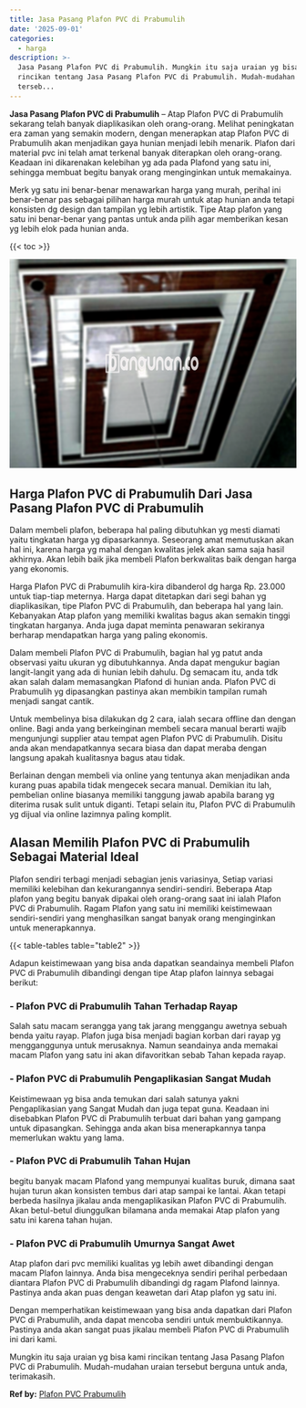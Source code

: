 ```yaml
---
title: Jasa Pasang Plafon PVC di Prabumulih
date: '2025-09-01'
categories:
  - harga
description: >-
  Jasa Pasang Plafon PVC di Prabumulih. Mungkin itu saja uraian yg bisa kami
  rincikan tentang Jasa Pasang Plafon PVC di Prabumulih. Mudah-mudahan uraian
  terseb...
---
```


**Jasa Pasang Plafon PVC di Prabumulih** – Atap Plafon PVC di Prabumulih sekarang telah banyak diaplikasikan oleh orang-orang. Melihat peningkatan era zaman yang semakin modern, dengan menerapkan atap Plafon PVC di Prabumulih akan menjadikan gaya hunian menjadi lebih menarik. Plafon dari material pvc ini telah amat terkenal banyak diterapkan oleh orang-orang. Keadaan ini dikarenakan kelebihan yg ada pada Plafond yang satu ini, sehingga membuat begitu banyak orang menginginkan untuk memakainya.

Merk yg satu ini benar-benar menawarkan harga yang murah, perihal ini benar-benar pas sebagai pilihan harga murah untuk atap hunian anda tetapi konsisten dg design dan tampilan yg lebih artistik. Tipe Atap plafon yang satu ini benar-benar yang pantas untuk anda pilih agar memberikan kesan yg lebih elok pada hunian anda.

{{< toc >}}

![Jasa Pasang Plafon PVC di Prabumulih](/images/flafond-pvc-murah10.png)

## Harga Plafon PVC di Prabumulih Dari Jasa Pasang Plafon PVC di Prabumulih

Dalam membeli plafon, beberapa hal paling dibutuhkan yg mesti diamati yaitu tingkatan harga yg dipasarkannya. Seseorang amat memutuskan akan hal ini, karena harga yg mahal dengan kwalitas jelek akan sama saja hasil akhirnya. Akan lebih baik jika membeli Plafon berkwalitas baik dengan harga yang ekonomis.

Harga Plafon PVC di Prabumulih kira-kira dibanderol dg harga Rp. 23.000 untuk tiap-tiap meternya. Harga dapat ditetapkan dari segi bahan yg diaplikasikan, tipe Plafon PVC di Prabumulih, dan beberapa hal yang lain. Kebanyakan Atap plafon yang memiliki kwalitas bagus akan semakin tinggi tingkatan harganya. Anda juga dapat meminta penawaran sekiranya berharap mendapatkan harga yang paling ekonomis.

Dalam membeli Plafon PVC di Prabumulih, bagian hal yg patut anda observasi yaitu ukuran yg dibutuhkannya. Anda dapat mengukur bagian langit-langit yang ada di hunian lebih dahulu. Dg semacam itu, anda tdk akan salah dalam memasangkan Plafond di hunian anda. Plafon PVC di Prabumulih yg dipasangkan pastinya akan membikin tampilan rumah menjadi sangat cantik.

Untuk membelinya bisa dilakukan dg 2 cara, ialah secara offline dan dengan online. Bagi anda yang berkeinginan membeli secara manual berarti wajib mengunjungi supplier atau tempat agen Plafon PVC di Prabumulih. Disitu anda akan mendapatkannya secara biasa dan dapat meraba dengan langsung apakah kualitasnya bagus atau tidak.

Berlainan dengan membeli via online yang tentunya akan menjadikan anda kurang puas apabila tidak mengecek secara manual. Demikian itu lah, pembelian online biasanya memiliki tanggung jawab apabila barang yg diterima rusak sulit untuk diganti. Tetapi selain itu, Plafon PVC di Prabumulih yg dijual via online lazimnya paling komplit.

## Alasan Memilih Plafon PVC di Prabumulih Sebagai Material Ideal

Plafon sendiri terbagi menjadi sebagian jenis variasinya, Setiap variasi memiliki kelebihan dan kekurangannya sendiri-sendiri. Beberapa Atap plafon yang begitu banyak dipakai oleh orang-orang saat ini ialah Plafon PVC di Prabumulih. Ragam Plafon yang satu ini memiliki keistimewaan sendiri-sendiri yang menghasilkan sangat banyak orang menginginkan untuk menerapkannya.

{{< table-tables table="table2" >}}

Adapun keistimewaan yang bisa anda dapatkan seandainya membeli Plafon PVC di Prabumulih dibandingi dengan tipe Atap plafon lainnya sebagai berikut:

### \- Plafon PVC di Prabumulih Tahan Terhadap Rayap

Salah satu macam serangga yang tak jarang menggangu awetnya sebuah benda yaitu rayap. Plafon juga bisa menjadi bagian korban dari rayap yg mengganggunya untuk merusaknya. Namun seandainya anda memakai macam Plafon yang satu ini akan difavoritkan sebab Tahan kepada rayap.

### \- Plafon PVC di Prabumulih Pengaplikasian Sangat Mudah

Keistimewaan yg bisa anda temukan dari salah satunya yakni Pengaplikasian yang Sangat Mudah dan juga tepat guna. Keadaan ini disebabkan Plafon PVC di Prabumulih terbuat dari bahan yang gampang untuk dipasangkan. Sehingga anda akan bisa menerapkannya tanpa memerlukan waktu yang lama.

### \- Plafon PVC di Prabumulih Tahan Hujan

begitu banyak macam Plafond yang mempunyai kualitas buruk, dimana saat hujan turun akan konsisten tembus dari atap sampai ke lantai. Akan tetapi berbeda hasilnya jikalau anda mengaplikasikan Plafon PVC di Prabumulih. Akan betul-betul diunggulkan bilamana anda memakai Atap plafon yang satu ini karena tahan hujan.

### \- Plafon PVC di Prabumulih Umurnya Sangat Awet

Atap plafon dari pvc memiliki kualitas yg lebih awet dibandingi dengan macam Plafon lainnya. Anda bisa mengeceknya sendiri perihal perbedaan diantara Plafon PVC di Prabumulih dibandingi dg ragam Plafond lainnya. Pastinya anda akan puas dengan keawetan dari Atap plafon yg satu ini.

Dengan memperhatikan keistimewaan yang bisa anda dapatkan dari Plafon PVC di Prabumulih, anda dapat mencoba sendiri untuk membuktikannya. Pastinya anda akan sangat puas jikalau membeli Plafon PVC di Prabumulih ini dari kami.

Mungkin itu saja uraian yg bisa kami rincikan tentang Jasa Pasang Plafon PVC di Prabumulih. Mudah-mudahan uraian tersebut berguna untuk anda, terimakasih.

**Ref by:** [Plafon PVC Prabumulih](https://id.wikipedia.org/wiki/Plafon)
